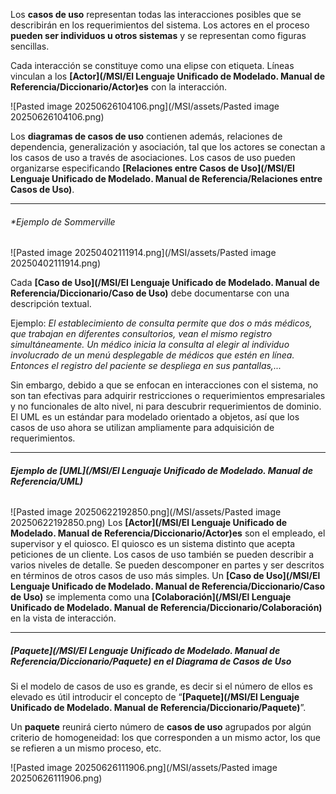 Los **casos de uso** representan todas las interacciones posibles que se describirán en los requerimientos del sistema. Los actores en el proceso **pueden ser individuos u otros sistemas** y se representan como figuras sencillas.

Cada interacción se constituye como una elipse con etiqueta. Líneas vinculan a los **[Actor](/MSI/El Lenguaje Unificado de Modelado. Manual de Referencia/Diccionario/Actor)es** con la interacción.

![Pasted image 20250626104106.png](/MSI/assets/Pasted image 20250626104106.png)

Los **diagramas de casos de uso** contienen además, relaciones de dependencia, generalización y asociación, tal que los actores se conectan a los casos de uso a través de asociaciones. Los casos de uso pueden organizarse especificando **[Relaciones entre Casos de Uso](/MSI/El Lenguaje Unificado de Modelado. Manual de Referencia/Relaciones entre Casos de Uso)**.
****
###### **Ejemplo de *Sommerville**

![Pasted image 20250402111914.png](/MSI/assets/Pasted image 20250402111914.png)

Cada **[Caso de Uso](/MSI/El Lenguaje Unificado de Modelado. Manual de Referencia/Diccionario/Caso de Uso)** debe documentarse con una descripción textual. 

Ejemplo:
	*El establecimiento de consulta permite que dos o más médicos, que trabajan en* *diferentes consultorios, vean el mismo registro simultáneamente. Un médico inicia* *la consulta al elegir al individuo involucrado de un menú desplegable de médicos* *que estén en línea. Entonces el registro del paciente se despliega en sus pantallas,...*

Sin embargo, debido a que se enfocan en interacciones con el sistema, no son tan efectivas para adquirir restricciones o requerimientos empresariales y no funcionales de alto nivel, ni para descubrir requerimientos de dominio.
El UML es un estándar para modelado orientado a objetos, así que los casos de uso ahora se utilizan ampliamente para adquisición de requerimientos.
****
###### **Ejemplo de *[UML](/MSI/El Lenguaje Unificado de Modelado. Manual de Referencia/UML)***
![Pasted image 20250622192850.png](/MSI/assets/Pasted image 20250622192850.png)
Los **[Actor](/MSI/El Lenguaje Unificado de Modelado. Manual de Referencia/Diccionario/Actor)es** son el empleado, el supervisor y el quiosco. El quiosco es un sistema distinto que acepta peticiones de un cliente.
Los casos de uso también se pueden describir a varios niveles de detalle. Se pueden descomponer en partes y ser descritos en términos de otros casos de uso más simples. 
Un **[Caso de Uso](/MSI/El Lenguaje Unificado de Modelado. Manual de Referencia/Diccionario/Caso de Uso)** se implementa como una **[Colaboración](/MSI/El Lenguaje Unificado de Modelado. Manual de Referencia/Diccionario/Colaboración)** en la vista de interacción.
****
##### **[Paquete](/MSI/El Lenguaje Unificado de Modelado. Manual de Referencia/Diccionario/Paquete) en el Diagrama de Casos de Uso**
Si el modelo de casos de uso es grande, es decir si el número de ellos es elevado es útil introducir el concepto de “**[Paquete](/MSI/El Lenguaje Unificado de Modelado. Manual de Referencia/Diccionario/Paquete)**”.

Un **paquete** reunirá cierto número de **casos de uso** agrupados por algún criterio de homogeneidad: los que corresponden a un mismo actor, los que se refieren a un mismo proceso, etc.

![Pasted image 20250626111906.png](/MSI/assets/Pasted image 20250626111906.png)
